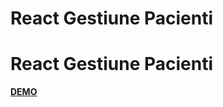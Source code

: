 <!DOCTYPE html>
<html>
<head>
	<h1>React Gestiune Pacienti</h1>
</head>
<body>
	<h1>React Gestiune Pacienti</h1>
	<a href="https://vasileclaudiu.github.io/reactgestiunepacienti/"><strong>DEMO</strong></a>
</body>
</html>